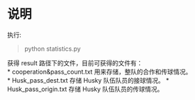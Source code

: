 # 说明

执行:  
  
>python statistics.py
  
获得 result 路径下的文件，目前可获得的文件有：  
    * cooperation&pass_count.txt 用来存储，整队的合作和传球情况。  
    * Husk_pass_dest.txt 存储 Husky 队伍队员的接球情况。
    * Husk_pass_origin.txt 存储 Husky 队伍队员的传球情况。
